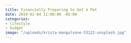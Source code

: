 ```yaml
---
title: Financially Preparing to Get a Pet
date: 2019-02-04 11:00:00 -05:00
categories:
- lifestyle
- budget
image: "/uploads/krista-mangulsone-53122-unsplash.jpg"
---
```


